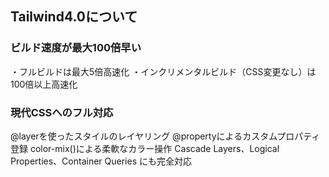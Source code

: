 ## Tailwind4.0について

### ビルド速度が最大100倍早い
・フルビルドは最大5倍高速化
・インクリメンタルビルド（CSS変更なし）は100倍以上高速化

### 現代CSSへのフル対応
@layerを使ったスタイルのレイヤリング
@propertyによるカスタムプロパティ登録
color-mix()による柔軟なカラー操作
Cascade Layers、Logical Properties、Container Queries にも完全対応



